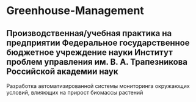 # Greenhouse-Management
## Производственная/учебная практика на предприятии Федеральное государственное бюджетное учреждение науки Институт проблем управления им. В. А. Трапезникова Российской академии наук
Разработка автоматизированной системы мониторинга окружающих условий, влияющих на прирост биомассы растений
